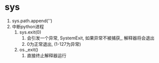 # sys

1. sys.path.append('')
2. 中断python进程
    1. sys.exit(0) 
        1. 会引发一个异常, SystemExit, 如果异常不被捕获,, 解释器将会退出
        2. 0为正常退出, (1-127为异常)
    2. os._exit()
        1. 直接终止解释器运行